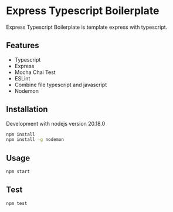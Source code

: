 # Express Typescript Boilerplate
Express Typescript Boilerplate is template express with typescript.

## Features
- Typescript
- Express
- Mocha Chai Test
- ESLint
- Combine file typescript and javascript
- Nodemon

## Installation
Development with nodejs version 20.18.0

```bash
npm install
npm install -g nodemon
```

## Usage

```bash
npm start
```

## Test

```bash
npm test
```
